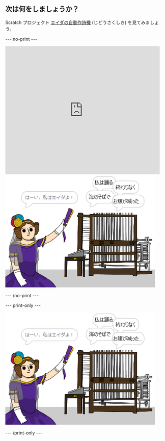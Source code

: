 ## 次は何をしましょうか？

Scratch プロジェクト [エイダの自動作詩機](https://projects.raspberrypi.org/en/projects/poetry-generator) (じどうさくしき) を見てみましょう。

--- no-print ---

<div class="scratch-preview">
  <iframe allowtransparency="true" width="485" height="402" src="https://scratch.mit.edu/projects/embed/77844926/?autostart=false" frameborder="0" scrolling="no"></iframe>
  <img src="images/poetry-final.png">
</div>

--- /no-print ---

--- print-only ---

![ゲームのスクリーンショット](images/poetry-final.png)

--- /print-only ---
